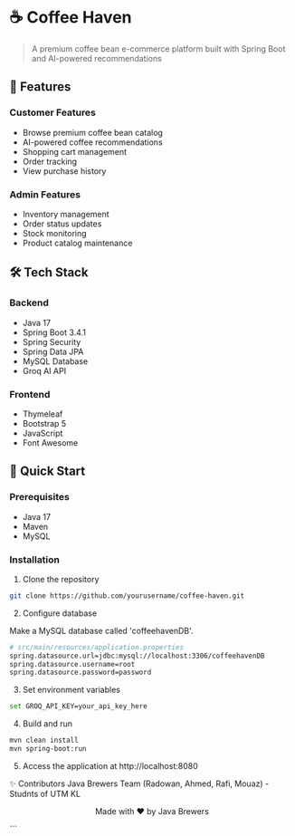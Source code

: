 # ☕ Coffee Haven

> A premium coffee bean e-commerce platform built with Spring Boot and AI-powered recommendations

## 🌟 Features

### Customer Features
- Browse premium coffee bean catalog
- AI-powered coffee recommendations
- Shopping cart management
- Order tracking
- View purchase history

### Admin Features
- Inventory management
- Order status updates
- Stock monitoring
- Product catalog maintenance

## 🛠️ Tech Stack

### Backend
- Java 17
- Spring Boot 3.4.1
- Spring Security
- Spring Data JPA 
- MySQL Database
- Groq AI API

### Frontend
- Thymeleaf
- Bootstrap 5
- JavaScript
- Font Awesome


## 🚀 Quick Start

### Prerequisites
- Java 17
- Maven 
- MySQL

### Installation

1. Clone the repository
```bash
git clone https://github.com/yourusername/coffee-haven.git
```

2. Configure database

Make a MySQL database called 'coffeehavenDB'.
```bash
# src/main/resources/application.properties
spring.datasource.url=jdbc:mysql://localhost:3306/coffeehavenDB
spring.datasource.username=root
spring.datasource.password=password
```

3. Set environment variables
```bash
set GROQ_API_KEY=your_api_key_here
```

4. Build and run
```bash
mvn clean install
mvn spring-boot:run
```

5. Access the application at http://localhost:8080

✨ Contributors
Java Brewers Team (Radowan, Ahmed, Rafi, Mouaz) - Studnts of UTM KL

<p align="center">Made with ❤️ by Java Brewers</p> ```


